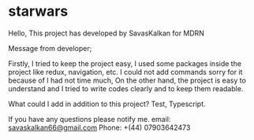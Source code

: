 # starwars
Hello,
This project has developed by SavasKalkan for MDRN

Message from developer;

Firstly, I tried to keep the project easy,
I used some packages inside the project like redux, navigation, etc.
I could not add commands sorry for it because of I had not time much,
On the other hand, the project is easy to understand and I tried to write codes clearly and to keep them readable.

What could I add in addition to this project?
Test,
Typescript.

If you have any questions please notify me.
email: savaskalkan66@gmail.com
Phone: +(44) 07903642473
